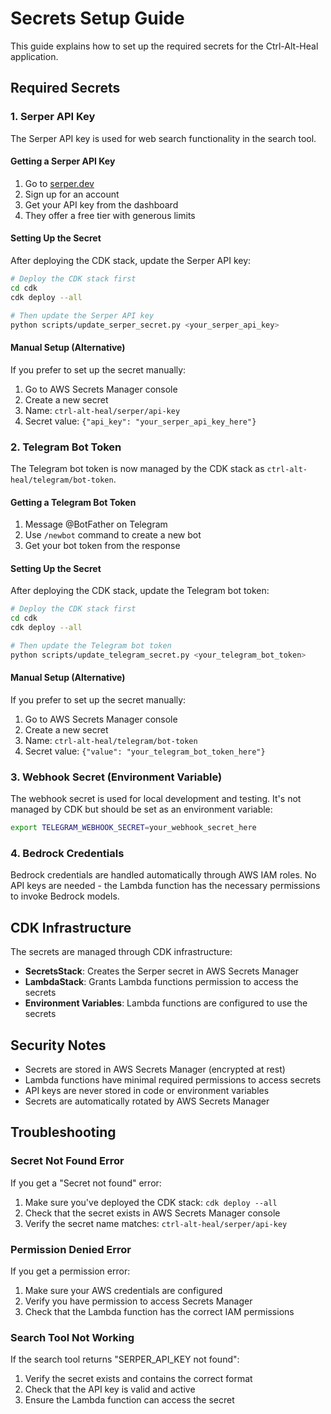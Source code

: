 # Secrets Setup Guide

This guide explains how to set up the required secrets for the Ctrl-Alt-Heal application.

## Required Secrets

### 1. Serper API Key

The Serper API key is used for web search functionality in the search tool.

#### Getting a Serper API Key

1. Go to [serper.dev](https://serper.dev)
2. Sign up for an account
3. Get your API key from the dashboard
4. They offer a free tier with generous limits

#### Setting Up the Secret

After deploying the CDK stack, update the Serper API key:

```bash
# Deploy the CDK stack first
cd cdk
cdk deploy --all

# Then update the Serper API key
python scripts/update_serper_secret.py <your_serper_api_key>
```

#### Manual Setup (Alternative)

If you prefer to set up the secret manually:

1. Go to AWS Secrets Manager console
2. Create a new secret
3. Name: `ctrl-alt-heal/serper/api-key`
4. Secret value: `{"api_key": "your_serper_api_key_here"}`

### 2. Telegram Bot Token

The Telegram bot token is now managed by the CDK stack as `ctrl-alt-heal/telegram/bot-token`.

#### Getting a Telegram Bot Token

1. Message @BotFather on Telegram
2. Use `/newbot` command to create a new bot
3. Get your bot token from the response

#### Setting Up the Secret

After deploying the CDK stack, update the Telegram bot token:

```bash
# Deploy the CDK stack first
cd cdk
cdk deploy --all

# Then update the Telegram bot token
python scripts/update_telegram_secret.py <your_telegram_bot_token>
```

#### Manual Setup (Alternative)

If you prefer to set up the secret manually:

1. Go to AWS Secrets Manager console
2. Create a new secret
3. Name: `ctrl-alt-heal/telegram/bot-token`
4. Secret value: `{"value": "your_telegram_bot_token_here"}`

### 3. Webhook Secret (Environment Variable)

The webhook secret is used for local development and testing. It's not managed by CDK but should be set as an environment variable:

```bash
export TELEGRAM_WEBHOOK_SECRET=your_webhook_secret_here
```

### 4. Bedrock Credentials

Bedrock credentials are handled automatically through AWS IAM roles. No API keys are needed - the Lambda function has the necessary permissions to invoke Bedrock models.

## CDK Infrastructure

The secrets are managed through CDK infrastructure:

- **SecretsStack**: Creates the Serper secret in AWS Secrets Manager
- **LambdaStack**: Grants Lambda functions permission to access the secrets
- **Environment Variables**: Lambda functions are configured to use the secrets

## Security Notes

- Secrets are stored in AWS Secrets Manager (encrypted at rest)
- Lambda functions have minimal required permissions to access secrets
- API keys are never stored in code or environment variables
- Secrets are automatically rotated by AWS Secrets Manager

## Troubleshooting

### Secret Not Found Error

If you get a "Secret not found" error:

1. Make sure you've deployed the CDK stack: `cdk deploy --all`
2. Check that the secret exists in AWS Secrets Manager console
3. Verify the secret name matches: `ctrl-alt-heal/serper/api-key`

### Permission Denied Error

If you get a permission error:

1. Make sure your AWS credentials are configured
2. Verify you have permission to access Secrets Manager
3. Check that the Lambda function has the correct IAM permissions

### Search Tool Not Working

If the search tool returns "SERPER_API_KEY not found":

1. Verify the secret exists and contains the correct format
2. Check that the API key is valid and active
3. Ensure the Lambda function can access the secret
